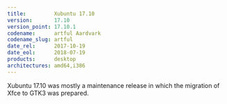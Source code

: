 ```yaml
---
title:         Xubuntu 17.10
version:       17.10
version_point: 17.10.1
codename:      artful Aardvark
codename_slug: artful
date_rel:      2017-10-19
date_eol:      2018-07-19
products:      desktop
architectures: amd64,i386
---
```


Xubuntu 17.10 was mostly a maintenance release in which the migration of Xfce to GTK3 was prepared.
